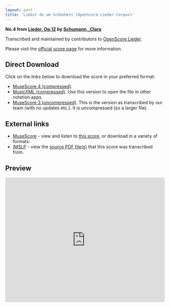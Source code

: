 ```yaml
---
layout: post
title: 'Liebst du um Schönheit (OpenScore Lieder Corpus)'
---
```


__No.4 from [Lieder, Op.12](https://fourscoreandmore.org/openscore/lieder/Schumann%2C_Clara/Lieder%2C_Op.12/) by [Schumann,_Clara](https://fourscoreandmore.org/openscore/lieder/Schumann%2C_Clara)__

Transcribed and maintained by contributors to [OpenScore Lieder].

Please visit the [official score page] for more information.

[official score page]: https://musescore.com/openscore-lieder-corpus/scores/5000397
[OpenScore Lieder]: https://musescore.com/openscore-lieder-corpus

## Direct Download

Click on the links below to download the score in your preferred format:
- [MuseScore 4 (compressed)](https://fourscoreandmore.org/openscore/lieder/Schumann%2C_Clara/Lieder%2C_Op.12/04_Liebst_du_um_Sch%C3%B6nheit.mscz).
- [MusicXML (compressed)](https://fourscoreandmore.org/openscore/lieder/Schumann%2C_Clara/Lieder%2C_Op.12/04_Liebst_du_um_Sch%C3%B6nheit.mxl). Use this version to open the file in other notation apps.
- [MuseScore 3 (uncompressed)](https://raw.githubusercontent.com/OpenScore/Lieder/refs/heads/main/scores/Schumann%2C_Clara/Lieder%2C_Op.12/04_Liebst_du_um_Sch%C3%B6nheit/lc5000397.mscx). This is the version as transcribed by our team (with no updates etc.). It is uncompressed (so a larger file).

## External links

- [MuseScore] - view and listen to [this score][MuseScore], or download in a variety of formats.
- [IMSLP] - view the [source PDF file(s)][IMSLP] that this score was transcribed from.

[MuseScore]: https://musescore.com/score/5000397
[IMSLP]: https://imslp.org/wiki/Special:ReverseLookup/454110

## Preview

<iframe width="100%" height="394" src="https://musescore.com/openscore-lieder-corpus/scores/5000397/embed" frameborder="0" allowfullscreen allow="autoplay; fullscreen"></iframe>
